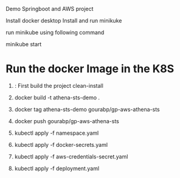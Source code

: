 Demo Springboot and AWS project

Install docker desktop
Install and run minikuke 

run minikube using following command 

minikube start


Run the docker Image in the K8S
================================

1) : First build the project clean-install

2) docker build -t athena-sts-demo .

3) docker tag athena-sts-demo gourabp/gp-aws-athena-sts

4) docker push gourabp/gp-aws-athena-sts

5) kubectl apply -f namespace.yaml

6) kubectl apply -f docker-secrets.yaml

7) kubectl apply -f aws-credentials-secret.yaml

8) kubectl apply -f deployment.yaml
